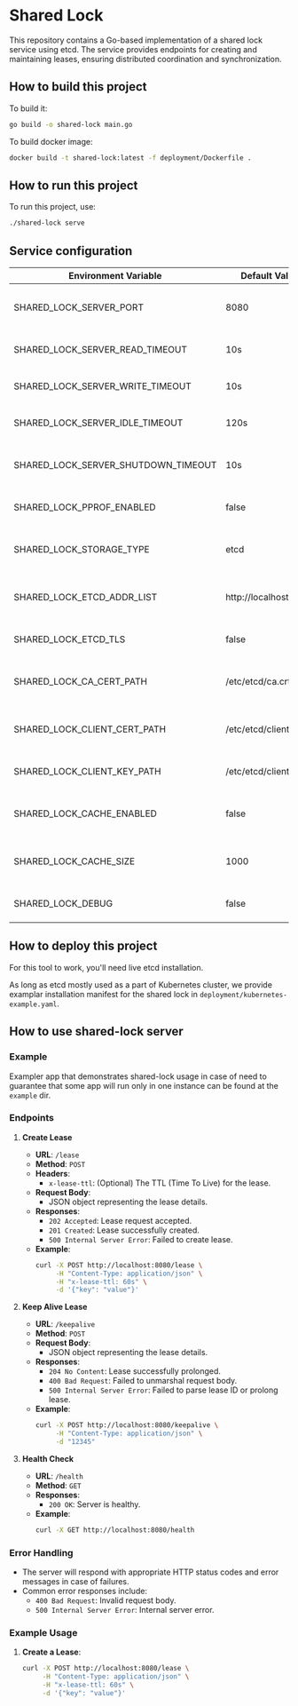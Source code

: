 # Shared Lock

This repository contains a Go-based implementation of a shared lock service using etcd. The service provides endpoints for creating and maintaining leases, ensuring distributed coordination and synchronization.

## How to build this project
To build it:
``` bash
go build -o shared-lock main.go
```

To build docker image:
``` bash
docker build -t shared-lock:latest -f deployment/Dockerfile .
```

## How to run this project
To run this project, use:
``` bash
./shared-lock serve
```
## Service configuration
| Environment Variable                  | Default Value                     | Description                                      |
|---------------------------------------|-----------------------------------|--------------------------------------------------|
| SHARED_LOCK_SERVER_PORT               | 8080                              | Port on which the server will run                |
| SHARED_LOCK_SERVER_READ_TIMEOUT       | 10s                               | Server read timeout duration                     |
| SHARED_LOCK_SERVER_WRITE_TIMEOUT      | 10s                               | Server write timeout duration                    |
| SHARED_LOCK_SERVER_IDLE_TIMEOUT       | 120s                              | Server idle timeout duration                     |
| SHARED_LOCK_SERVER_SHUTDOWN_TIMEOUT   | 10s                               | Server shutdown timeout duration                 |
| SHARED_LOCK_PPROF_ENABLED             | false                             | Enable pprof for debugging                       |
| SHARED_LOCK_STORAGE_TYPE              | etcd                              | Storage type to use (`etcd` or `mock`)           |
| SHARED_LOCK_ETCD_ADDR_LIST            | http://localhost:2379             | Comma-separated list of etcd endpoints           |
| SHARED_LOCK_ETCD_TLS                  | false                             | Enable TLS for etcd connections                  |
| SHARED_LOCK_CA_CERT_PATH              | /etc/etcd/ca.crt                  | Path to the CA certificate for etcd              |
| SHARED_LOCK_CLIENT_CERT_PATH          | /etc/etcd/client.crt              | Path to the client certificate for etcd          |
| SHARED_LOCK_CLIENT_KEY_PATH           | /etc/etcd/client.key              | Path to the client key for etcd                  |
| SHARED_LOCK_CACHE_ENABLED             | false                             | Enable in-memory cache for leases                |
| SHARED_LOCK_CACHE_SIZE                | 1000                              | Maximum number of items in the cache             |
| SHARED_LOCK_DEBUG                     | false                             | Toggle for debug mode                            |

## How to deploy this project
For this tool to work, you'll need live etcd installation.

As long as etcd mostly used as a part of Kubernetes cluster, we provide examplar installation manifest for the shared lock in `deployment/kubernetes-example.yaml`.

## How to use shared-lock server

### Example

Exampler app that demonstrates shared-lock usage in case of need to guarantee that some app will run only in one instance can be found at the `example` dir.

### Endpoints

1. **Create Lease**
   - **URL**: `/lease`
   - **Method**: `POST`
   - **Headers**:
     - `x-lease-ttl`: (Optional) The TTL (Time To Live) for the lease.
   - **Request Body**:
     - JSON object representing the lease details.
   - **Responses**:
     - `202 Accepted`: Lease request accepted.
     - `201 Created`: Lease successfully created.
     - `500 Internal Server Error`: Failed to create lease.
   - **Example**:
     ```sh
     curl -X POST http://localhost:8080/lease \
          -H "Content-Type: application/json" \
          -H "x-lease-ttl: 60s" \
          -d '{"key": "value"}'
     ```

2. **Keep Alive Lease**
   - **URL**: `/keepalive`
   - **Method**: `POST`
   - **Request Body**:
     - JSON object representing the lease details.
   - **Responses**:
     - `204 No Content`: Lease successfully prolonged.
     - `400 Bad Request`: Failed to unmarshal request body.
     - `500 Internal Server Error`: Failed to parse lease ID or prolong lease.
   - **Example**:
     ```sh
     curl -X POST http://localhost:8080/keepalive \
          -H "Content-Type: application/json" \
          -d "12345"
     ```

3. **Health Check**
   - **URL**: `/health`
   - **Method**: `GET`
   - **Responses**:
     - `200 OK`: Server is healthy.
   - **Example**:
     ```sh
     curl -X GET http://localhost:8080/health
     ```

### Error Handling

- The server will respond with appropriate HTTP status codes and error messages in case of failures.
- Common error responses include:
  - `400 Bad Request`: Invalid request body.
  - `500 Internal Server Error`: Internal server error.

### Example Usage

1. **Create a Lease**:
   ```sh
   curl -X POST http://localhost:8080/lease \
        -H "Content-Type: application/json" \
        -H "x-lease-ttl: 60s" \
        -d '{"key": "value"}'